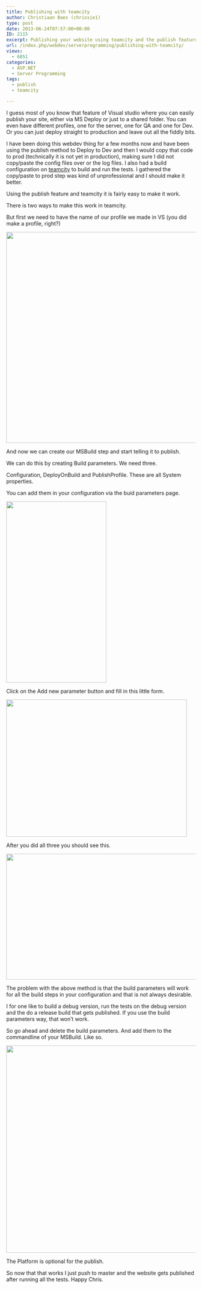 ```yaml
---
title: Publishing with teamcity
author: Christiaan Baes (chrissie1)
type: post
date: 2013-06-24T07:57:00+00:00
ID: 2115
excerpt: Publishing your website using teamcity and the publish feature of Visual studio.
url: /index.php/webdev/serverprogramming/publishing-with-teamcity/
views:
  - 6851
categories:
  - ASP.NET
  - Server Programming
tags:
  - publish
  - teamcity

---
```

I guess most of you know that feature of Visual studio where you can easily publish your site, either via MS Deploy or just to a shared folder. You can even have different profiles, one for the server, one for QA and one for Dev. Or you can just deploy straight to production and leave out all the fiddly bits.

I have been doing this webdev thing for a few months now and have been using the publish method to Deploy to Dev and then I would copy that code to prod (technically it is not yet in production), making sure I did not copy/paste the config files over or the log files. I also had a build configuration on [teamcity][1] to build and run the tests. I gathered the copy/paste to prod step was kind of unprofessional and I should make it better. 

Using the publish feature and teamcity it is fairly easy to make it work. 

There is two ways to make this work in teamcity.

But first we need to have the name of our profile we made in VS (you did make a profile, right?)

<div class="image_block">
  <a href="https://lessthandot.z19.web.core.windows.net/wp-content/uploads/users/chrissie1/publish/Publish001.png?mtime=1372059527"><img alt="" src="https://lessthandot.z19.web.core.windows.net/wp-content/uploads/users/chrissie1/publish/Publish001.png?mtime=1372059527" width="720" height="560" /></a>
</div>

And now we can create our MSBuild step and start telling it to publish. 

We can do this by creating Build parameters. We need three.

Configuration, DeployOnBuild and PublishProfile. These are all System properties.

You can add them in your configuration via the buid parameters page.

<div class="image_block">
  <a href="https://lessthandot.z19.web.core.windows.net/wp-content/uploads/users/chrissie1/publish/Publish005.png?mtime=1372060237"><img alt="" src="https://lessthandot.z19.web.core.windows.net/wp-content/uploads/users/chrissie1/publish/Publish005.png?mtime=1372060237" width="266" height="481" /></a>
</div>

Click on the Add new parameter button and fill in this little form.

<div class="image_block">
  <a href="https://lessthandot.z19.web.core.windows.net/wp-content/uploads/users/chrissie1/publish/Publish003.png?mtime=1372059859"><img alt="" src="https://lessthandot.z19.web.core.windows.net/wp-content/uploads/users/chrissie1/publish/Publish003.png?mtime=1372059859" width="480" height="364" /></a>
</div>

After you did all three you should see this.

<div class="image_block">
  <a href="https://lessthandot.z19.web.core.windows.net/wp-content/uploads/users/chrissie1/publish/Publish004.png?mtime=1372060226"><img alt="" src="https://lessthandot.z19.web.core.windows.net/wp-content/uploads/users/chrissie1/publish/Publish004.png?mtime=1372060226" width="877" height="334" /></a>
</div>

The problem with the above method is that the build parameters will work for all the build steps in your configuration and that is not always desirable. 

I for one like to build a debug version, run the tests on the debug version and the do a release build that gets published. If you use the build parameters way, that won&#8217;t work.

So go ahead and delete the build parameters. And add them to the commandline of your MSBuild. Like so.

<div class="image_block">
  <a href="https://lessthandot.z19.web.core.windows.net/wp-content/uploads/users/chrissie1/publish/Publish002.png?mtime=1372059702"><img alt="" src="https://lessthandot.z19.web.core.windows.net/wp-content/uploads/users/chrissie1/publish/Publish002.png?mtime=1372059702" width="699" height="550" /></a>
</div>

The Platform is optional for the publish. 

So now that that works I just push to master and the website gets published after running all the tests. Happy Chris.

 [1]: http://www.jetbrains.com/teamcity/
